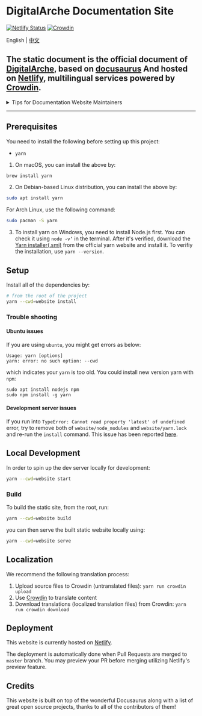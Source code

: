 # DigitalArche Documentation Site

[![Netlify Status](https://api.netlify.com/api/v1/badges/6efa698d-b180-4836-a596-09167462b860/deploy-status)](https://app.netlify.com/sites/digitalarche/deploys)
[![Crowdin](https://badges.crowdin.net/digitalarche/localized.svg)](https://crowdin.com/project/digitalarche)

[English]:./README.md

[中文]:./README-zh_CN.md

English | [中文]

The static document is the official document of [DigitalArche](https://digitalarche.com), based
on [docusaurus](https://docusaurus.io/)
And hosted on [Netlify](https://www.netlify.com), multilingual services powered by [Crowdin](https://crowdin.com).
---

<details>
  <summary>Tips for Documentation Website Maintainers</summary>

We follow the corresponding
[docusaurus guide](https://docusaurus.io/docs/i18n/crowdin#crowdin-tutorial) for the translation setup. Please refer to
the guide for technical details.

If you want to spin up the development server locally for a specific locale, add `--locale TARGET_LOCALE` after the
command. For example, in order to start the server for `zh-Hans`:

  ```bash
  yarn --cwd=website start --locale zh-Hans
  ```

To preview the translated website, you can use

  ```bash
  yarn --cwd=website run crowdin download
  ```

to download **approved** translations to your local disk, and run the `start` command listed above to preview the
website in your desired locale locally. Note you may need to set the corresponding environment variable
`CROWDIN_TOKEN` locally. It can be generated from the Crowdin settings page, if you have the right permission.

You need to periodically check/refactor the file structure on Crowdin for any source file refactor. Please see more
details [here](https://docusaurus.io/docs/i18n/crowdin#maintaining-your-site).
</details>

---

## Prerequisites

You need to install the following before setting up this project:

- `yarn`

1. On macOS, you can install the above by:

```bash
brew install yarn
```

2. On Debian-based Linux distribution, you can install the above by:

```bash
sudo apt install yarn
```

For Arch Linux, use the following command:

```bash
sudo pacman -S yarn
```

3. To install yarn on Windows, you need to install Node.js first. You can check it using `node -v‘` in the terminal.
   After it's verified, download the [Yarn installer(.smi)](https://classic.yarnpkg.com/en/docs/install#windows-stable)
   from the official yarn website and install it. To verifiy the installation, use `yarn --version`.

## Setup

Install all of the dependencies by:

```bash
# from the root of the project
yarn --cwd=website install
```

### Trouble shooting

#### Ubuntu issues

If you are using `ubuntu`, you might get errors as below:

```
Usage: yarn [options]
yarn: error: no such option: --cwd
```

which indicates your  `yarn` is too old. You could install new version yarn with `npm`:

```
sudo apt install nodejs npm
sudo npm install -g yarn
```

#### Development server issues

If you run into `TypeError: Cannot read property 'latest' of undefined` error, try to remove both
of `website/node_modules` and `website/yarn.lock` and re-run the
`install` command. This issue has been reported [here](https://github.com/facebook/docusaurus/issues/5106).

## Local Development

In order to spin up the dev server locally for development:

```bash
yarn --cwd=website start
```

### Build

To build the static site, from the root, run:

```bash
yarn --cwd=website build
```

you can then serve the built static website locally using:

```bash
yarn --cwd=website serve
```

## Localization

We recommend the following translation process:

1. Upload source files to Crowdin (untranslated files): ```yarn run crowdin upload```
2. Use [Crowdin](https://crowdin.com/project/digitalarche) to translate content
3. Download translations (localized translation files) from Crowdin: ```yarn run crowdin download```

## Deployment

This website is currently hosted on [Netlify](netlify.com).

The deployment is automatically done when Pull Requests are merged to `master` branch. You may preview your PR before
merging utilizing Netlify's preview feature.

## Credits

This website is built on top of the wonderful Docusaurus along with a list of great open source projects, thanks to all
of the contributors of them!
